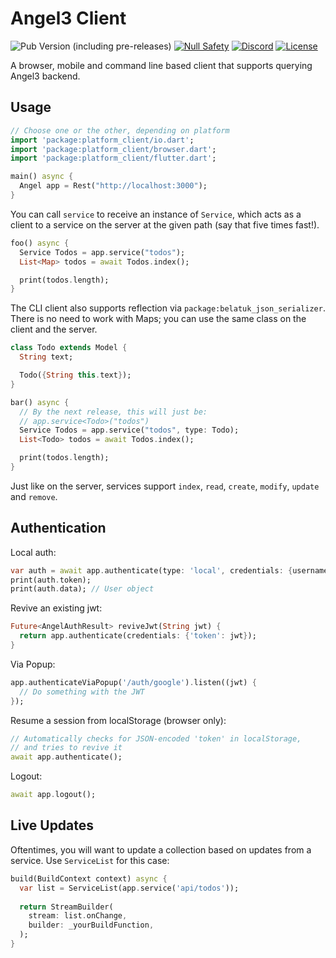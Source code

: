 # Angel3 Client

![Pub Version (including pre-releases)](https://img.shields.io/pub/v/platform_client?include_prereleases)
[![Null Safety](https://img.shields.io/badge/null-safety-brightgreen)](https://dart.dev/null-safety)
[![Discord](https://img.shields.io/discord/1060322353214660698)](https://discord.gg/3X6bxTUdCM)
[![License](https://img.shields.io/github/license/dart-backend/angel)](https://github.com/dart-backend/angel/tree/master/packages/client/LICENSE)

A browser, mobile and command line based client that supports querying Angel3 backend.

## Usage

```dart
// Choose one or the other, depending on platform
import 'package:platform_client/io.dart';
import 'package:platform_client/browser.dart';
import 'package:platform_client/flutter.dart';

main() async {
  Angel app = Rest("http://localhost:3000");
}
```

You can call `service` to receive an instance of `Service`, which acts as a client to a service on the server at the given path (say that five times fast!).

```dart
foo() async {
  Service Todos = app.service("todos");
  List<Map> todos = await Todos.index();

  print(todos.length);
}
```

The CLI client also supports reflection via `package:belatuk_json_serializer`. There is no need to work with Maps; you can use the same class on the client and the server.

```dart
class Todo extends Model {
  String text;

  Todo({String this.text});
}

bar() async {
  // By the next release, this will just be:
  // app.service<Todo>("todos")
  Service Todos = app.service("todos", type: Todo);
  List<Todo> todos = await Todos.index();

  print(todos.length);
}
```

Just like on the server, services support `index`, `read`, `create`, `modify`, `update` and `remove`.

## Authentication

Local auth:

```dart
var auth = await app.authenticate(type: 'local', credentials: {username: ..., password: ...});
print(auth.token);
print(auth.data); // User object
```

Revive an existing jwt:

```dart
Future<AngelAuthResult> reviveJwt(String jwt) {
  return app.authenticate(credentials: {'token': jwt});
}
```

Via Popup:

```dart
app.authenticateViaPopup('/auth/google').listen((jwt) {
  // Do something with the JWT
});
```

Resume a session from localStorage (browser only):

```dart
// Automatically checks for JSON-encoded 'token' in localStorage,
// and tries to revive it
await app.authenticate();
```

Logout:

```dart
await app.logout();
```

## Live Updates

Oftentimes, you will want to update a collection based on updates from a service. Use `ServiceList` for this case:

```dart
build(BuildContext context) async {
  var list = ServiceList(app.service('api/todos'));
  
  return StreamBuilder(
    stream: list.onChange,
    builder: _yourBuildFunction,
  );
}
```
